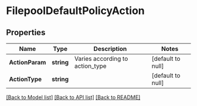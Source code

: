 # FilepoolDefaultPolicyAction

## Properties
Name | Type | Description | Notes
------------ | ------------- | ------------- | -------------
**ActionParam** | **string** | Varies according to action_type | [default to null]
**ActionType** | **string** |  | [default to null]

[[Back to Model list]](../README.md#documentation-for-models) [[Back to API list]](../README.md#documentation-for-api-endpoints) [[Back to README]](../README.md)


